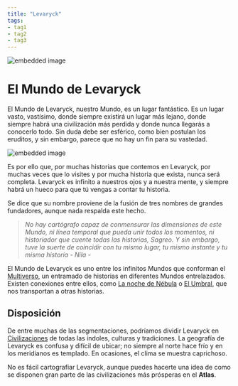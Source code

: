 ```yaml
---
title: "Levaryck"
tags:
- tag1
- tag2
- tag3
---
```

![embedded image](https://assets.legendkeeper.com/08f718dc-ae37-4d66-8873-682807b71d23.jpg "Attachment")

# El Mundo de Levaryck

El Mundo de Levaryck, nuestro Mundo, es un lugar fantástico. Es un lugar vasto, vastísimo, donde siempre existirá un lugar más lejano, donde siempre habrá una civilización más perdida y donde nunca llegarás a conocerlo todo. Sin duda debe ser esférico, como bien postulan los eruditos, y sin embargo, parece que no hay un fin para su vastedad.

![embedded image](https://assets.legendkeeper.com/8dabb569-8a4f-41cc-be92-bef259b118a7.jpg "Attachment")

Es por ello que, por muchas historias que contemos en Levaryck, por muchas veces que lo visites y por mucha historia que exista, nunca será completa. Levaryck es infinito a nuestros ojos y a nuestra mente, y siempre habrá un hueco para que tú vengas a contar tu historia.

Se dice que su nombre proviene de la fusión de tres nombres de grandes fundadores, aunque nada respalda este hecho.

> _No hay cartógrafo capaz de conmensurar las dimensiones de este Mundo, ni línea temporal que pueda unir todos los momentos, ni historiador que cuente todas las historias, Sagreo. Y sin embargo, tuve la suerte de coincidir con tu mismo lugar, tu mismo instante y tu misma historia - Nila -_

El Mundo de Levaryck es uno entre los infinitos Mundos que conforman el [Multiverso](https://www.legendkeeper.com/app/ckvil5g57t6310808rct5ktxd/ckx0w2ji9000j036cusjioq43/), un entramado de historias en diferentes Mundos entrelazados. Existen conexiones entre ellos, como [La noche de Nébula](https://www.legendkeeper.com/app/ckvil5g57t6310808rct5ktxd/cky5yupsb0002037cy19zwb0z/) o [El Umbral](https://www.legendkeeper.com/app/ckvil5g57t6310808rct5ktxd/ckw8bf0j2000b036cl8v1y9de/), que nos transportan a otras historias.

## Disposición

De entre muchas de las segmentaciones, podríamos dividir Levaryck en [Civilizaciones](https://www.legendkeeper.com/app/ckvil5g57t6310808rct5ktxd/ckwrzz1vl000y036cl2pw8rrv/) de todas las índoles, culturas y tradiciones. La geografía de Levaryck es confusa y difícil de ubicar; no siempre al norte hace frío y en los meridianos es templado. En ocasiones, el clima se muestra caprichoso.

No es fácil cartografiar Levaryck, aunque puedes hacerte una idea de como se disponen gran parte de las civilizaciones más prósperas en el **Atlas**.